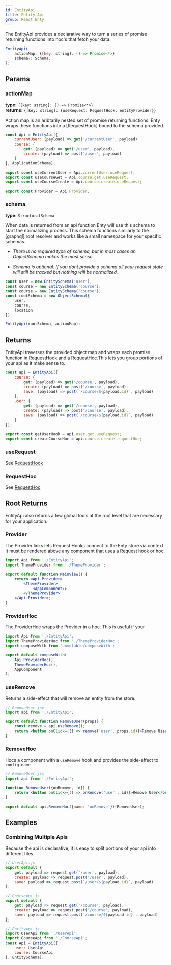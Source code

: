```yaml
---
id: EntityApi
title: Entity Api
group: React Enty
---
```


The EntityApi provides a declarative way to turn a series of promise returning functions into hoc's
that fetch your data.

```js
EntityApi(
    actionMap: {[key: string]: () => Promise<*>},
    schema?: Schema,
);
```

## Params

### actionMap
**type:** `{[key: string]: () => Promise<*>} `  
**returns:** `{[key: string]: {useRequest: RequestHook, entityProvider}}`

Action map is an aribtarily nested set of promise returning functions. Enty wraps these
functions into a [RequestHook] bound to the schema provided.

```js
const Api = EntityApi({
    currentUser: (payload) => get('/currentUser', payload)
    course: {
        get: (payload) => get('/user', payload),
        create: (payload) => post('/user', payload)
    }
}, ApplicationSchema);

export const useCurrentUser = Api.currentUser.useRequest;
export const useCourseGet = Api.course.get.useRequest;
export const useCourseCreate = Api.course.create.useRequest;

export const Provider = Api.Provider;
```

### schema
**type:** `StructuralSchema`

When data is returned from an api function Enty will use this schema to start the normalizing 
process. This schema functions similarly to the [graphql] root resolver and works like a small
namespace for your specific schemas. 

* _There is no required type of schema, but in most cases an 
ObjectSchema makes the most sense._

* _Schema is optional. If you dont provide a schema all your request state will still be tracked but nothing will be normalized._


```js
const user = new EntitySchema('user');
const course = new EntitySchema('course');
const course = new EntitySchema('course');
const rootSchema = new ObjectSchema({
    user,
    course,
    location
});

EntityApi(rootSchema, actionMap);
```

## Returns
EntityApi traverses the provided object map and wraps each promise function in RequestHook and a RequestHoc.This lets you group portions of your api as it make sense to.

```js
const api = EntityApi({
    course: {
        get: (payload) => get('/course', payload),
        create: (payload) => post('/course', payload),
        save: (payload) => post(`/course/${payload.id}`, payload)
    },
    user: {
        get: (payload) => get('/course', payload),
        create: (payload) => post('/course', payload),
        save: (payload) => post(`/course/${payload.id}`, payload)
    }
});

export const getUserHook = api.user.get.useRequest;
export const createCourseHoc = api.course.create.requestHoc;
```

### useRequest
See [RequestHook](/api/react-enty/request-hook)

### RequestHoc
See [RequestHoc](/api/react-enty/request-hoc)

## Root Returns
EntityApi also returns a few global tools at the root level that are necessary for your application.


### Provider
The Provider links lets Request Hooks connect to the Enty store via context. It must be rendered above any component that uses a Request hook or hoc.

```jsx
import Api from './EntityApi';
import ThemeProvider from './ThemeProvider';

export default function MainView() {
    return <Api.Provider>
        <ThemeProvider>
            <AppComponent/>
        </ThemeProvider>
    </Api.Provider>;
}
```

### ProviderHoc
The ProviderHoc wraps the Provider in a hoc. This is useful if your 

```jsx
import Api from './EntityApi';
import ThemeProviderHoc from './ThemeProviderHoc';
import composeWith from 'unmutable/composeWith';

export default composeWith(
    Api.ProviderHoc(),
    ThemeProviderHoc(),
    AppComponent
);
```

### useRemove
Returns a side-effect that will remove an entity from the store.

```jsx
// RemoveUser.jsx
import api from './EntityApi';

export default function RemoveUser(props) {
    const remove = api.useRemove();
    return <button onClick={() => remove('user', props.id)}>Remove User</button>;
}
```

### RemoveHoc
Hocs a component with a `useRemove` hook and provides the side-effect to `config.name`

```jsx
// RemoveUser.jsx
import api from './EntityApi';

function RemoveUser({onRemove, id}) {
    return <button onClick={() => onRemove('user', id)}>Remove User</button>;
}

export default api.RemoveHoc({name: 'onRemove'})(RemoveUser);
```





## Examples

### Combining Multiple Apis

Because the api is declarative, it is easy to split portions of your api into different files.

```js
// UserApi.js
export default {
    get: payload => request.get('/user', payload),
    create: payload => request.post('/user', payload),
    save: payload => request.post(`/user/${payload.id}`, payload)
};

// CourseApi.js
export default {
    get: payload => request.get('/course', payload),
    create: payload => request.post('/course', payload),
    save: payload => request.post(`/course/${payload.id}`, payload)
};

// EntityApi.js
import UserApi from './UserApi';
import CourseApi from './CourseApi';
const Api = EntityApi({
    user: UserApi,
    course: CourseApi
}, EntitySchema);

```
